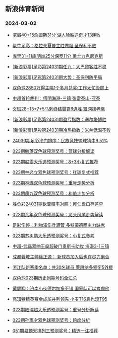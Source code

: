 ## 新浪体育新闻 
### 2024-03-02

+ [浓眉40+15詹姆斯31分 湖人险胜送奇才13连败](https://sports.sina.com.cn/basketball/nba/2024-03-01/doc-inakuyai0422528.shtml)

+ [佬牛足彩：格拉夫夏普主胜做胆 圣保利不败](https://sports.sina.com.cn/l/2024-03-01/doc-inakupnu4591188.shtml)

+ [库里31+11库明加25分保罗11分 勇士力克尼克斯](https://sports.sina.com.cn/basketball/nba/2024-03-01/doc-inakutus8615713.shtml)

+ [[新浪彩票]足彩第24031期任九：大巴黎客胜不稳](https://sports.sina.com.cn/l/2024-03-01/doc-inakuieu7909239.shtml)

+ [[新浪彩票]足彩第24031期大势：圣保利防平局](https://sports.sina.com.cn/l/2024-03-01/doc-inakuier0691776.shtml)

+ [双色球2850万得主隔1个多月兑奖:工作太忙没顾上](https://sports.sina.com.cn/l/2024-03-01/doc-inakszmn9416396.shtml)

+ [中超首轮裁判：傅明海港-三镇 张雷泰山-亚泰](https://sports.sina.com.cn/china/2024-03-01/doc-inakutus4488608.shtml)

+ [文班28+13+7+5马刺终结雷霆6连胜 篮网擒老鹰](https://sports.sina.com.cn/basketball/nba/2024-03-01/doc-inakutus8634653.shtml)

+ [[新浪彩票]足彩第24031期盈亏指数：塞尔塔博胜](https://sports.sina.com.cn/l/2024-03-01/doc-inakuieu7910814.shtml)

+ [[新浪彩票]足彩第24031期冷热指数：米兰低温不败](https://sports.sina.com.cn/l/2024-03-01/doc-inakuieu7909770.shtml)

+ [24030期足彩冷门排序：民族竞技输球猜中9.51%](https://sports.sina.com.cn/l/2024-03-01/doc-inakutus4496178.shtml)

+ [023期鲸落双色球预测奖号：蓝球分析解读](https://sports.sina.com.cn/l/2024-03-01/doc-inakutus8640648.shtml)

+ [023期赵雯大乐透预测奖号：8+3小复式推荐](https://sports.sina.com.cn/l/2024-03-01/doc-inakuyaq4397660.shtml)

+ [023期林必立双色球预测奖号：红球复式推荐](https://sports.sina.com.cn/l/2024-03-01/doc-inakuyai0408348.shtml)

+ [023期林蝶双色球预测奖号：重号走势分析](https://sports.sina.com.cn/l/2024-03-01/doc-inakuyai0408169.shtml)

+ [023期凤九双色球预测奖号：和值走势分析](https://sports.sina.com.cn/l/2024-03-01/doc-inakutuq7738094.shtml)

+ [胜负彩24031期欧亚赔率对照：拜仁盘口存差异](https://sports.sina.com.cn/l/2024-03-01/doc-inakutus8624490.shtml)

+ [023期余年双色球预测奖号：龙头凤尾走势解读](https://sports.sina.com.cn/l/2024-03-01/doc-inakutus8641353.shtml)

+ [足彩伤停：利物浦伤兵满营 多特蒙德两主力缺席](https://sports.sina.com.cn/l/2024-03-01/doc-inakvksk8343131.shtml)

+ [023期苏树鹏大乐透预测奖号：小复式参考](https://sports.sina.com.cn/l/2024-03-01/doc-inakuyaq4398059.shtml)

+ [中超-武磊双响王燊超破门奥斯卡助攻 海港3-1三镇](https://sports.sina.com.cn/china/j/2024-03-01/doc-inakvvhe8154462.shtml)

+ [成都蓉城主帅徐正源： 新球员加入后也在尽力磨合](https://sports.sina.com.cn/china/j/2024-03-01/doc-inakvqyh4128417.shtml)

+ [浙江队新赛季名单：共30名球员 莱昂纳多领衔5外援](https://sports.sina.com.cn/china/j/2024-03-01/doc-inakvqye7352662.shtml)

+ [双色球023期历史同期号码全汇总](https://sports.sina.com.cn/l/2024-03-01/doc-inakutuq7711964.shtml)

+ [黄健翔：济南小伙德尔加多不错 国家队可以考虑他](https://sports.sina.com.cn/china/j/2024-03-01/doc-inakvqye7364038.shtml)

+ [高知特精英赛金成玹并列领先 小麦T16袁也淳T95](https://sports.sina.com.cn/golf/pgatour/2024-03-01/doc-inakupnu8728867.shtml)

+ [023期陆瑞超大乐透预测奖号：重号分析解读](https://sports.sina.com.cn/l/2024-03-01/doc-inakuyaq8525672.shtml)

+ [023期孙雨夕双色球预测奖号：跨度分析](https://sports.sina.com.cn/l/2024-03-01/doc-inakutus8640823.shtml)

+ [051期易顶天排列三预测奖号：精选一注推荐](https://sports.sina.com.cn/l/2024-03-01/doc-inakuyai0440533.shtml)

